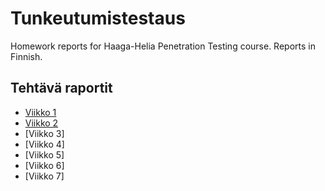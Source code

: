 # Tunkeutumistestaus
Homework reports for Haaga-Helia Penetration Testing course. Reports in Finnish.

## Tehtävä raportit
- [Viikko 1](h1/h1-kybertappoketju.md)
- [Viikko 2](h2/h2-täysin-laillinen-sertifikaatti.md)
- [Viikko 3]
- [Viikko 4]
- [Viikko 5]
- [Viikko 6]
- [Viikko 7]
